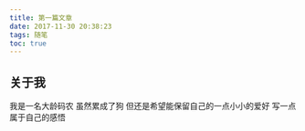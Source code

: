 ```yaml
---
title: 第一篇文章
date: 2017-11-30 20:38:23
tags: 随笔
toc: true
---
```


## 关于我 ##
我是一名大龄码农
虽然累成了狗
但还是希望能保留自己的一点小小的爱好
写一点属于自己的感悟

